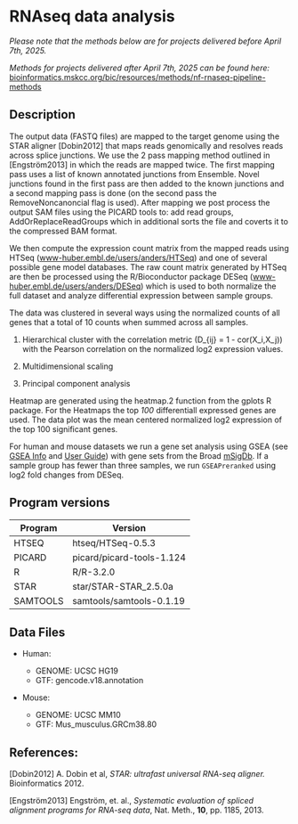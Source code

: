 # RNAseq data analysis

*Please note that the methods below are for projects delivered before April 7th, 2025.*
 
*Methods for projects delivered after April 7th, 2025 can be found here:*
[bioinformatics.mskcc.org/bic/resources/methods/nf-rnaseq-pipeline-methods](https://bioinformatics.mskcc.org/bic/resources/methods/nf-rnaseq-pipeline-methods)

## Description

The output data (FASTQ files) are mapped to the target genome using the STAR aligner [Dobin2012] that maps reads genomically and resolves reads across splice junctions. We use the 2 pass mapping method outlined in [Engström2013] in which the reads are mapped twice. The first mapping pass uses a list of known annotated junctions from Ensemble. Novel junctions found in the first pass are then added to the known junctions and a second mapping pass is done (on the second pass the RemoveNoncanoncial flag is used). After mapping we post process the output SAM files using the PICARD tools to: add read groups, AddOrReplaceReadGroups which in additional sorts the file and coverts it to the compressed BAM format.

We then compute the expression count matrix from the mapped reads using HTSeq (www-huber.embl.de/users/anders/HTSeq) and one of several possible gene model databases. The raw count matrix generated by HTSeq are then be processed using the R/Bioconductor package DESeq (www-huber.embl.de/users/anders/DESeq) which is used to both normalize the full dataset and analyze differential expression between sample groups.

The data was clustered in several ways using the normalized counts of all genes that a total of 10 counts when summed across all samples. 

1. Hierarchical cluster with the correlation metric (D_{ij} = 1 - cor(X_i,X_j)) with the Pearson correlation on the normalized log2 expression values.

2. Multidimensional scaling

3. Principal component analysis

Heatmap are generated using the heatmap.2 function from the gplots R package. For the Heatmaps the top _100_ differentiall expressed genes are used. The data plot was the mean centered normalized log2 expression of the top 100 significant genes. 

For human and mouse datasets we run a gene set analysis using GSEA (see [GSEA Info](https://www.gsea-msigdb.org/gsea/index.jsp) and [User Guide](https://www.gsea-msigdb.org/gsea/doc/GSEAUserGuideFrame.html)) with gene sets from the Broad [mSigDb](http://software.broadinstitute.org/gsea/msigdb). If a sample group has fewer than three samples, we run `GSEAPreranked` using log2 fold changes from DESeq.


## Program versions

| Program | Version                  |
|---------|--------------------------|
|HTSEQ    | htseq/HTSeq-0.5.3        |
|PICARD   | picard/picard-tools-1.124|
|R        | R/R-3.2.0                |
|STAR     | star/STAR-STAR_2.5.0a    |
|SAMTOOLS | samtools/samtools-0.1.19 |


## Data Files

- Human:
	- GENOME:		UCSC HG19
	- GTF: 		gencode.v18.annotation

- Mouse:
	- GENOME:		UCSC MM10
	- GTF: 		Mus_musculus.GRCm38.80


## References:

[Dobin2012] A. Dobin et al, _STAR: ultrafast universal RNA-seq aligner._ Bioinformatics 2012.

[Engström2013] Engström, et. al., _Systematic evaluation of spliced alignment programs for RNA-seq data_, Nat. Meth., **10**, pp. 1185, 2013.

